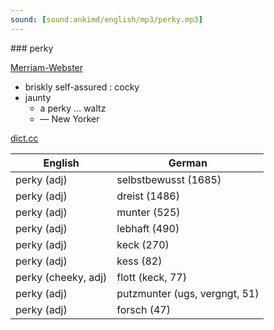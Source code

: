 ```yaml
---
sound: [sound:ankimd/english/mp3/perky.mp3]
---
```


\### perky

[Merriam-Webster](https://www.merriam-webster.com/dictionary/perky)

- briskly self-assured : cocky
- jaunty
    - a perky … waltz
    - — New Yorker

[dict.cc](https://www.dict.cc/perky)

| English        | German       |
| -------------- | ------------ |
| perky (adj) | selbstbewusst (1685) |
| perky (adj) | dreist (1486) |
| perky (adj) | munter (525) |
| perky (adj) | lebhaft (490) |
| perky (adj) | keck (270) |
| perky (adj) | kess (82) |
| perky (cheeky, adj) | flott (keck, 77) |
| perky (adj) | putzmunter (ugs, vergngt, 51) |
| perky (adj) | forsch (47) |
